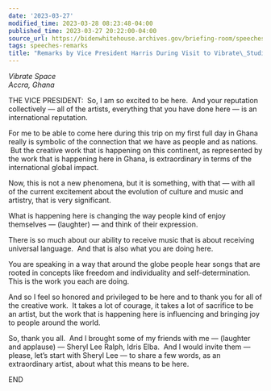 ```yaml
---
date: '2023-03-27'
modified_time: 2023-03-28 08:23:48-04:00
published_time: 2023-03-27 20:22:00-04:00
source_url: https://bidenwhitehouse.archives.gov/briefing-room/speeches-remarks/2023/03/27/remarks-by-vice-president-harris-during-visit-to-vibrate-studio/
tags: speeches-remarks
title: "Remarks by Vice President Harris During Visit to Vibrate\_Studio"
---
```

 
  
*Vibrate Space  
Accra, Ghana*

THE VICE PRESIDENT:  So, I am so excited to be here.  And your
reputation collectively — all of the artists, everything that you have
done here — is an international reputation.      
  
For me to be able to come here during this trip on my first full day in
Ghana really is symbolic of the connection that we have as people and as
nations.  But the creative work that is happening on this continent, as
represented by the work that is happening here in Ghana, is
extraordinary in terms of the international global impact.      
  
Now, this is not a new phenomena, but it is something, with that — with
all of the current excitement about the evolution of culture and music
and artistry, that is very significant.      
  
What is happening here is changing the way people kind of enjoy
themselves — (laughter) — and think of their expression.        
  
There is so much about our ability to receive music that is about
receiving universal language.  And that is also what you are doing here.
     
  
You are speaking in a way that around the globe people hear songs that
are rooted in concepts like freedom and individuality and
self-determination. This is the work you each are doing.        
  
And so I feel so honored and privileged to be here and to thank you for
all of the creative work.  It takes a lot of courage, it takes a lot of
sacrifice to be an artist, but the work that is happening here is
influencing and bringing joy to people around the world.      
  
So, thank you all.  And I brought some of my friends with me — (laughter
and applause) — Sheryl Lee Ralph, Idris Elba.  And I would invite them —
please, let’s start with Sheryl Lee — to share a few words, as an
extraordinary artist, about what this means to be here.                
             
  
END
